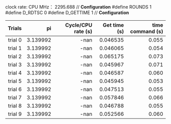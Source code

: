 clock rate:
CPU MHz：            2295.688
// **Configuration**
#define ROUNDS 1
#define D_RDTSC 0
#define D_GETTIME 1
// **Configuration**

| Trials | pi | Cycle/CPU rate (s) | Get time (s) | time command (s) |
|-:|-:|-:|-:|-:|
| trial 0 |  3.139992 | -nan | 0.046535 | 0.055 |
| trial 1 |  3.139992 | -nan | 0.046065 | 0.054 |
| trial 2 |  3.139992 | -nan | 0.065175 | 0.073 |
| trial 3 |  3.139992 | -nan | 0.045967 | 0.071 |
| trial 4 |  3.139992 | -nan | 0.046587 | 0.060 |
| trial 5 |  3.139992 | -nan | 0.045945 | 0.053 |
| trial 6 |  3.139992 | -nan | 0.047513 | 0.055 |
| trial 7 |  3.139992 | -nan | 0.057846 | 0.066 |
| trial 8 |  3.139992 | -nan | 0.046788 | 0.055 |
| trial 9 |  3.139992 | -nan | 0.052566 | 0.060 |
